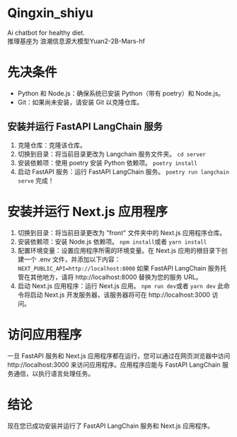 # Qingxin_shiyu
Ai chatbot for healthy diet.  
推理基座为 浪潮信息源大模型Yuan2-2B-Mars-hf

# 先决条件
- Python 和 Node.js：确保系统已安装 Python（带有 poetry）和 Node.js。
- Git：如果尚未安装，请安装 Git 以克隆仓库。
## 安装并运行 FastAPI LangChain 服务
1. 克隆仓库：克隆该仓库。
2. 切换到目录：将当前目录更改为 Langchain 服务文件夹。
```cd server```
3. 安装依赖项：使用 poetry 安装 Python 依赖项。
```poetry install```
4. 启动 FastAPI 服务：运行 FastAPI LangChain 服务。
```poetry run langchain serve```
完成！
# 安装并运行 Next.js 应用程序
1. 切换到目录：将当前目录更改为 "front" 文件夹中的 Next.js 应用程序仓库。
2. 安装依赖项：安装 Node.js 依赖项。
```npm install```或者 ```yarn install```
3. 配置环境变量：设置应用程序所需的环境变量。在 Next.js 应用的根目录下创建一个 .env 文件，并添加以下内容：
```NEXT_PUBLIC_API=http://localhost:8000```
如果 FastAPI LangChain 服务托管在其他地方，请将 http://localhost:8000 替换为您的服务 URL。
4. 启动 Next.js 应用程序：运行 Next.js 应用。
```npm run dev```或者 ```yarn dev```
此命令将启动 Next.js 开发服务器，该服务器将可在 http://localhost:3000 访问。
# 访问应用程序
一旦 FastAPI 服务和 Next.js 应用程序都在运行，您可以通过在网页浏览器中访问 http://localhost:3000 来访问应用程序。应用程序应能与 FastAPI LangChain 服务通信，以执行语言处理任务。
# 结论
现在您已成功安装并运行了 FastAPI LangChain 服务和 Next.js 应用程序。
